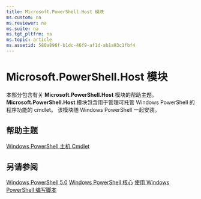 ```yaml
---
title: Microsoft.PowerShell.Host 模块
ms.custom: na
ms.reviewer: na
ms.suite: na
ms.tgt_pltfrm: na
ms.topic: article
ms.assetid: 580a896f-b1dc-46f9-af1d-ab1a93c1fbf4
---
```

# Microsoft.PowerShell.Host 模块
本部分包含有关 **Microsoft.PowerShell.Host** 模块的帮助主题。 **Microsoft.PowerShell.Host** 模块包含用于管理可托管 Windows PowerShell 的程序功能的 cmdlet。 该模块随 Windows PowerShell 一起安装。

## 帮助主题
[Windows PowerShell 主机 Cmdlet](http://go.microsoft.com/fwlink/?LinkID=245859)

## 另请参阅
[Windows PowerShell 5.0](Windows-PowerShell-5.0.md)
[Windows PowerShell 核心](https://technet.microsoft.com/en-us/library/4b75f1e4-f327-48f3-92ab-bf5435094d41)
[使用 Windows PowerShell 编写脚本](../../getting-started/fundamental/Scripting-with-Windows-PowerShell.md)



<!--HONumber=May16_HO2-->


